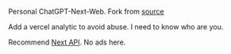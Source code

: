 Personal ChatGPT-Next-Web. Fork from [source](https://github.com/ChatGPTNextWeb/ChatGPT-Next-Web)

Add a vercel analytic to avoid abuse. I need to know who are you.

Recommend [Next API](https://home.nextapi.fun/). No ads here.
